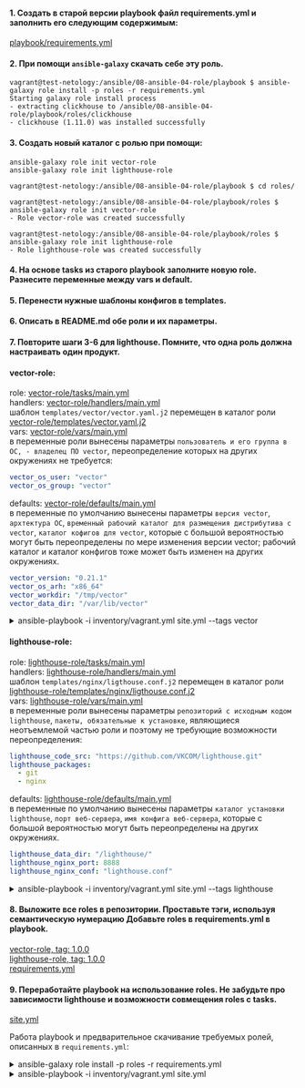 #### 1. Создать в старой версии playbook файл requirements.yml и заполнить его следующим содержимым:  
[playbook/requirements.yml](playbook/requirements.yml)



#### 2. При помощи `ansible-galaxy` скачать себе эту роль.  

```shell
vagrant@test-netology:/ansible/08-ansible-04-role/playbook $ ansible-galaxy role install -p roles -r requirements.yml
Starting galaxy role install process
- extracting clickhouse to /ansible/08-ansible-04-role/playbook/roles/clickhouse
- clickhouse (1.11.0) was installed successfully

```



#### 3. Создать новый каталог с ролью при помощи:   
`ansible-galaxy role init vector-role`  
`ansible-galaxy role init lighthouse-role`  

```shell
vagrant@test-netology:/ansible/08-ansible-04-role/playbook $ cd roles/

vagrant@test-netology:/ansible/08-ansible-04-role/playbook/roles $ ansible-galaxy role init vector-role
- Role vector-role was created successfully

vagrant@test-netology:/ansible/08-ansible-04-role/playbook/roles $ ansible-galaxy role init lighthouse-role
- Role lighthouse-role was created successfully
```



#### 4. На основе tasks из старого playbook заполните новую role. Разнесите переменные между vars и default.  
#### 5. Перенести нужные шаблоны конфигов в templates. 
#### 6. Описать в README.md обе роли и их параметры.  
#### 7. Повторите шаги 3-6 для lighthouse. Помните, что одна роль должна настраивать один продукт.  

#### vector-role:  

role: [vector-role/tasks/main.yml](playbook/roles/vector-role/tasks/main.yml)  
handlers: [vector-role/handlers/main.yml](playbook/roles/vector-role/handlers/main.yml)  
шаблон `templates/vector/vector.yaml.j2` перемещен в каталог роли [vector-role/templates/vector.yaml.j2](playbook/roles/vector-role/templates/vector.yaml.j2)  
vars: [vector-role/vars/main.yml](playbook/roles/vector-role/vars/main.yml)  
в переменные роли вынесены параметры `пользователь и его группа в ОС, - владелец ПО vector`, переопределение которых на других окружениях не требуется:  
```yaml
vector_os_user: "vector"
vector_os_group: "vector"
```

defaults:  [vector-role/defaults/main.yml](playbook/roles/vector-role/defaults/main.yml)  
в переменные по умолчанию вынесены параметры `версия vector`, `архтектура ОС`, 
`временный рабочий каталог для размещения дистрибутива с vector`, `каталог кофигов для vector`, 
которые с большой вероятностью могут быть переопределены по мере изменения версии vector; рабочий каталог и каталог 
конфигов тоже может быть изменен на других окружениях.
```yaml
vector_version: "0.21.1"
vector_os_arh: "x86_64"
vector_workdir: "/tmp/vector"
vector_data_dir: "/var/lib/vector"
```



<details>
<summary>ansible-playbook -i inventory/vagrant.yml site.yml --tags vector</summary>

```shell
vagrant@test-netology:/ansible/08-ansible-04-role/playbook $ ansible-playbook -i inventory/vagrant.yml site.yml --tags vector

PLAY [Install Clickhouse] **********************************************************************************************************************************************************

PLAY [Install Vector] **************************************************************************************************************************************************************

TASK [vector-role : Vector. Create work directory] *********************************************************************************************************************************
changed: [vector-01]

TASK [vector-role : Vector. Get Vector distributive] *******************************************************************************************************************************
changed: [vector-01]

TASK [vector-role : Vector. Unzip archive] *****************************************************************************************************************************************
changed: [vector-01]

TASK [vector-role : Vector. Install vector binary file] ****************************************************************************************************************************
changed: [vector-01]

TASK [vector-role : Vector. Check Vector installation] *****************************************************************************************************************************
changed: [vector-01]

TASK [vector-role : Vector. Create etc directory] **********************************************************************************************************************************
changed: [vector-01]

TASK [vector-role : Vector. Create Vector config vector.yaml] **********************************************************************************************************************
changed: [vector-01]

TASK [vector-role : Vector. Create vector.service daemon] **************************************************************************************************************************
changed: [vector-01]

TASK [vector-role : Vector. Modify vector.service file ExecStart] ******************************************************************************************************************
changed: [vector-01]

TASK [vector-role : Vector. Modify vector.service file ExecStartPre] ***************************************************************************************************************
changed: [vector-01]

TASK [vector-role : Vector. Create user vector] ************************************************************************************************************************************
changed: [vector-01]

TASK [vector-role : Vector. Create data_dir] ***************************************************************************************************************************************
changed: [vector-01]

TASK [vector-role : Vector. Remove work directory] *********************************************************************************************************************************
changed: [vector-01]

RUNNING HANDLER [vector-role : Start Vector service] *******************************************************************************************************************************
changed: [vector-01]

PLAY [Install Lighthouse] **********************************************************************************************************************************************************

PLAY RECAP *************************************************************************************************************************************************************************
vector-01                  : ok=14   changed=14   unreachable=0    failed=0    skipped=0    rescued=0    ignored=0
```

</details>
  



#### lighthouse-role:  

role: [lighthouse-role/tasks/main.yml](playbook/roles/lighthouse-role/tasks/main.yml)  
handlers: [lighthouse-role/handlers/main.yml](playbook/roles/lighthouse-role/handlers/main.yml)  
шаблон `templates/nginx/ligthouse.conf.j2` перемещен в каталог роли [lighthouse-role/templates/nginx/ligthouse.conf.j2](playbook/roles/lighthouse-role/templates/nginx/ligthouse.conf.j2)  
vars:  [lighthouse-role/vars/main.yml](playbook/roles/lighthouse-role/vars/main.yml)  
в переменные роли вынесены параметры `репозиторий с исходным кодом lighthouse`, `пакеты, обязательные к установке`, 
являющиеся неотъемлемой частью роли и поэтому не требующие возможности переопределения:  
```yaml
lighthouse_code_src: "https://github.com/VKCOM/lighthouse.git"
lighthouse_packages:
  - git
  - nginx
```
defaults:  [lighthouse-role/defaults/main.yml](playbook/roles/lighthouse-role/defaults/main.yml)  
в переменные по умолчанию вынесены параметры `каталог установки lighthouse`, `порт веб-сервера`, `имя конфига веб-сервера`, 
которые с большой вероятностью могут быть переопределены на других окружениях.
```yaml
lighthouse_data_dir: "/lighthouse/"
lighthouse_nginx_port: 8888
lighthouse_nginx_conf: "lighthouse.conf"
```

<details>
<summary>ansible-playbook -i inventory/vagrant.yml site.yml --tags lighthouse</summary>

```shell
vagrant@test-netology:/ansible/08-ansible-04-role/playbook $ ansible-playbook -i inventory/vagrant.yml site.yml --tags lighthouse

PLAY [Install Clickhouse] **********************************************************************************************************************************************************

PLAY [Install Vector] **************************************************************************************************************************************************************

PLAY [Install Lighthouse] **********************************************************************************************************************************************************

TASK [lighthouse-role : Lighthouse. Pre-install nginx & git client] ****************************************************************************************************************
changed: [lighthouse-01]

TASK [lighthouse-role : Lighthouse. Clone source code by git client] ***************************************************************************************************************
changed: [lighthouse-01]

TASK [lighthouse-role : Lighthouse. Prepare nginx config] **************************************************************************************************************************
changed: [lighthouse-01]

RUNNING HANDLER [lighthouse-role : Start Lighthouse service] ***********************************************************************************************************************
changed: [lighthouse-01]

PLAY RECAP *************************************************************************************************************************************************************************
lighthouse-01              : ok=4    changed=4    unreachable=0    failed=0    skipped=0    rescued=0    ignored=0
```

</details>



#### 8. Выложите все roles в репозитории. Проставьте тэги, используя семантическую нумерацию Добавьте roles в requirements.yml в playbook.  

[vector-role, tag: 1.0.0](https://github.com/duxaxa/vector-role/releases/tag/1.0.0)    
[lighthouse-role, tag: 1.0.0](https://github.com/duxaxa/lighthouse-role/releases/tag/1.0.0)      
[requirements.yml](playbook/requirements.yml)





#### 9. Переработайте playbook на использование roles. Не забудьте про зависимости lighthouse и возможности совмещения roles с tasks.

[site.yml](playbook/site.yml)

Работа playbook и предварительное скачивание требуемых ролей, описанных в `requirements.yml`:    

<details>
<summary>ansible-galaxy role install -p roles -r requirements.yml</summary>

```shell
vagrant@test-netology:/ansible/08-ansible-04-role/playbook $ ansible-galaxy role install -p roles -r requirements.yml 
Starting galaxy role install process
- extracting clickhouse to /ansible/08-ansible-04-role/playbook/roles/clickhouse
- clickhouse (1.11.0) was installed successfully
- extracting vector-role to /ansible/08-ansible-04-role/playbook/roles/vector-role
- vector-role (1.0.0) was installed successfully
- extracting lighthouse-role to /ansible/08-ansible-04-role/playbook/roles/lighthouse-role
- lighthouse-role (1.0.0) was installed successfully

```

</details>


<details>
<summary>ansible-playbook -i inventory/vagrant.yml site.yml</summary>

```shell
vagrant@test-netology:/ansible/08-ansible-04-role/playbook $ ansible-playbook -i inventory/vagrant.yml site.yml

PLAY [Install Clickhouse] **********************************************************************************************************************************************************

TASK [Gathering Facts] *************************************************************************************************************************************************************
ok: [clickhouse-01]

TASK [clickhouse : Include OS Family Specific Variables] ***************************************************************************************************************************
ok: [clickhouse-01]

TASK [clickhouse : include_tasks] **************************************************************************************************************************************************
included: /ansible/08-ansible-04-role/playbook/roles/clickhouse/tasks/precheck.yml for clickhouse-01

TASK [clickhouse : Requirements check | Checking sse4_2 support] *******************************************************************************************************************
ok: [clickhouse-01]

TASK [clickhouse : Requirements check | Not supported distribution && release] *****************************************************************************************************
skipping: [clickhouse-01]

TASK [clickhouse : include_tasks] **************************************************************************************************************************************************
included: /ansible/08-ansible-04-role/playbook/roles/clickhouse/tasks/params.yml for clickhouse-01

TASK [clickhouse : Set clickhouse_service_enable] **********************************************************************************************************************************
ok: [clickhouse-01]

TASK [clickhouse : Set clickhouse_service_ensure] **********************************************************************************************************************************
ok: [clickhouse-01]

TASK [clickhouse : include_tasks] **************************************************************************************************************************************************
included: /ansible/08-ansible-04-role/playbook/roles/clickhouse/tasks/install/apt.yml for clickhouse-01

TASK [clickhouse : Install by APT | Apt-key add repo key] **************************************************************************************************************************
ok: [clickhouse-01]

TASK [clickhouse : Install by APT | Remove old repo] *******************************************************************************************************************************
ok: [clickhouse-01]

TASK [clickhouse : Install by APT | Repo installation] *****************************************************************************************************************************
ok: [clickhouse-01]

TASK [clickhouse : Install by APT | Package installation] **************************************************************************************************************************
ok: [clickhouse-01]

TASK [clickhouse : Install by APT | Package installation] **************************************************************************************************************************
skipping: [clickhouse-01]

TASK [clickhouse : Hold specified version during APT upgrade | Package installation] ***********************************************************************************************
ok: [clickhouse-01] => (item=clickhouse-client)
ok: [clickhouse-01] => (item=clickhouse-server)
ok: [clickhouse-01] => (item=clickhouse-common-static)

TASK [clickhouse : include_tasks] **************************************************************************************************************************************************
included: /ansible/08-ansible-04-role/playbook/roles/clickhouse/tasks/configure/sys.yml for clickhouse-01

TASK [clickhouse : Check clickhouse config, data and logs] *************************************************************************************************************************
ok: [clickhouse-01] => (item=/var/log/clickhouse-server)
ok: [clickhouse-01] => (item=/etc/clickhouse-server)
ok: [clickhouse-01] => (item=/var/lib/clickhouse/tmp/)
ok: [clickhouse-01] => (item=/var/lib/clickhouse/)

TASK [clickhouse : Config | Create config.d folder] ********************************************************************************************************************************
ok: [clickhouse-01]

TASK [clickhouse : Config | Create users.d folder] *********************************************************************************************************************************
ok: [clickhouse-01]

TASK [clickhouse : Config | Generate system config] ********************************************************************************************************************************
ok: [clickhouse-01]

TASK [clickhouse : Config | Generate users config] *********************************************************************************************************************************
ok: [clickhouse-01]

TASK [clickhouse : Config | Generate remote_servers config] ************************************************************************************************************************
skipping: [clickhouse-01]

TASK [clickhouse : Config | Generate macros config] ********************************************************************************************************************************
skipping: [clickhouse-01]

TASK [clickhouse : Config | Generate zookeeper servers config] *********************************************************************************************************************
skipping: [clickhouse-01]

TASK [clickhouse : Config | Fix interserver_http_port and intersever_https_port collision] *****************************************************************************************
skipping: [clickhouse-01]

TASK [clickhouse : Notify Handlers Now] ********************************************************************************************************************************************

TASK [clickhouse : include_tasks] **************************************************************************************************************************************************
included: /ansible/08-ansible-04-role/playbook/roles/clickhouse/tasks/service.yml for clickhouse-01

TASK [clickhouse : Ensure clickhouse-server.service is enabled: True and state: started] *******************************************************************************************
ok: [clickhouse-01]

TASK [clickhouse : Wait for Clickhouse Server to Become Ready] *********************************************************************************************************************
ok: [clickhouse-01]

TASK [clickhouse : include_tasks] **************************************************************************************************************************************************
included: /ansible/08-ansible-04-role/playbook/roles/clickhouse/tasks/configure/db.yml for clickhouse-01

TASK [clickhouse : Set ClickHose Connection String] ********************************************************************************************************************************
ok: [clickhouse-01]

TASK [clickhouse : Gather list of existing databases] ******************************************************************************************************************************
ok: [clickhouse-01]

TASK [clickhouse : Config | Delete database config] ********************************************************************************************************************************

TASK [clickhouse : Config | Create database config] ********************************************************************************************************************************

TASK [clickhouse : include_tasks] **************************************************************************************************************************************************
included: /ansible/08-ansible-04-role/playbook/roles/clickhouse/tasks/configure/dict.yml for clickhouse-01

TASK [clickhouse : Config | Generate dictionary config] ****************************************************************************************************************************
skipping: [clickhouse-01]

TASK [clickhouse : include_tasks] **************************************************************************************************************************************************
skipping: [clickhouse-01]

PLAY [Install Vector] **************************************************************************************************************************************************************

TASK [vector-role : Vector. Create work directory] *********************************************************************************************************************************
changed: [vector-01]

TASK [vector-role : Vector. Get Vector distributive] *******************************************************************************************************************************
changed: [vector-01]

TASK [vector-role : Vector. Unzip archive] *****************************************************************************************************************************************
changed: [vector-01]

TASK [vector-role : Vector. Install vector binary file] ****************************************************************************************************************************
ok: [vector-01]

TASK [vector-role : Vector. Check Vector installation] *****************************************************************************************************************************
changed: [vector-01]

TASK [vector-role : Vector. Create etc directory] **********************************************************************************************************************************
ok: [vector-01]

TASK [vector-role : Vector. Create Vector config vector.yaml] **********************************************************************************************************************
changed: [vector-01]

TASK [vector-role : Vector. Create vector.service daemon] **************************************************************************************************************************
changed: [vector-01]

TASK [vector-role : Vector. Modify vector.service file ExecStart] ******************************************************************************************************************
changed: [vector-01]

TASK [vector-role : Vector. Modify vector.service file ExecStartPre] ***************************************************************************************************************
changed: [vector-01]

TASK [vector-role : Vector. Create user vector] ************************************************************************************************************************************
ok: [vector-01]

TASK [vector-role : Vector. Create data_dir] ***************************************************************************************************************************************
ok: [vector-01]

TASK [vector-role : Vector. Remove work directory] *********************************************************************************************************************************
changed: [vector-01]

RUNNING HANDLER [vector-role : Start Vector service] *******************************************************************************************************************************
ok: [vector-01]

PLAY [Install Lighthouse] **********************************************************************************************************************************************************

TASK [lighthouse-role : Lighthouse. Pre-install nginx & git client] ****************************************************************************************************************
ok: [lighthouse-01]

TASK [lighthouse-role : Lighthouse. Clone source code by git client] ***************************************************************************************************************
ok: [lighthouse-01]

TASK [lighthouse-role : Lighthouse. Prepare nginx config] **************************************************************************************************************************
ok: [lighthouse-01]

PLAY RECAP *************************************************************************************************************************************************************************
clickhouse-01              : ok=26   changed=0    unreachable=0    failed=0    skipped=10   rescued=0    ignored=0   
lighthouse-01              : ok=3    changed=0    unreachable=0    failed=0    skipped=0    rescued=0    ignored=0   
vector-01                  : ok=14   changed=9    unreachable=0    failed=0    skipped=0    rescued=0    ignored=0
```

</details>
